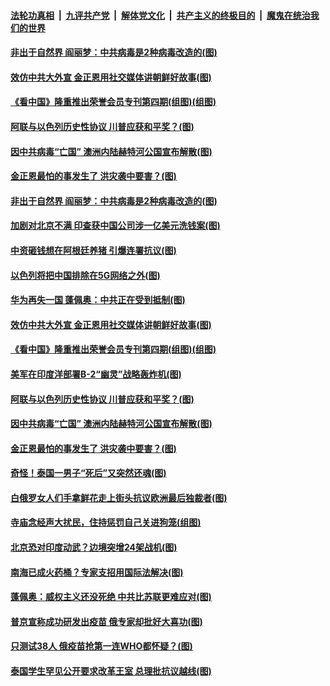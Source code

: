 

####  [法轮功真相](../../../../basic/blob/master/README.md?t=08151403) &nbsp;|&nbsp; [九评共产党](../../../../9ping.md/blob/master/README.md?t=08151403) &nbsp;|&nbsp; [解体党文化](../../../../jtdwh.md/blob/master/README.md?t=08151403)  &nbsp;|&nbsp; [共产主义的终极目的](../../../../gczydzjmd.md/blob/master/README.md?t=08151403) &nbsp;|&nbsp; [魔鬼在统治我们的世界](../../../../mgztzwmdsj.md/blob/master/README.md?t=08151403) 

#### [非出于自然界 阎丽梦：中共病毒是2种病毒改造的(图)](../pages/p9/943028.md?t=08151403) 

#### [效仿中共大外宣 金正恩用社交媒体讲朝鲜好故事(图)](../pages/p9/943012.md?t=08151403) 

#### [《看中国》隆重推出荣誉会员专刊第四期(组图)(组图)](../pages/p9/943023.md?t=08151403) 

#### [阿联与以色列历史性协议 川普应获和平奖？(图)](../pages/p9/942923.md?t=08151403) 

#### [因中共病毒“亡国” 澳洲内陆赫特河公国宣布解散(图)](../pages/p9/942902.md?t=08151403) 

#### [金正恩最怕的事发生了 洪灾袭中要害？(图)](../pages/p9/942831.md?t=08151403) 

#### [非出于自然界 阎丽梦：中共病毒是2种病毒改造的(图)](../pages/p9/943028.md?t=08151403) 

#### [加剧对北京不满 印查获中国公司涉一亿美元洗钱案(图)](../pages/p9/942954.md?t=08151403) 

#### [中资砸钱想在阿根廷养猪 引爆连署抗议(图)](../pages/p9/943014.md?t=08151403) 

#### [以色列将把中国排除在5G网络之外(图)](../pages/p9/943013.md?t=08151403) 

#### [华为再失一国 蓬佩奥：中共正在受到抵制(图)](../pages/p9/942964.md?t=08151403) 

#### [效仿中共大外宣 金正恩用社交媒体讲朝鲜好故事(图)](../pages/p9/943012.md?t=08151403) 

#### [《看中国》隆重推出荣誉会员专刊第四期(组图)(组图)](../pages/p9/943023.md?t=08151403) 

#### [美军在印度洋部署B-2“幽灵”战略轰炸机(图)](../pages/p9/942971.md?t=08151403) 

#### [阿联与以色列历史性协议 川普应获和平奖？(图)](../pages/p9/942923.md?t=08151403) 

#### [因中共病毒“亡国” 澳洲内陆赫特河公国宣布解散(图)](../pages/p9/942902.md?t=08151403) 

#### [金正恩最怕的事发生了 洪灾袭中要害？(图)](../pages/p9/942831.md?t=08151403) 

#### [奇怪！泰国一男子“死后”又突然还魂(图)](../pages/p9/942857.md?t=08151403) 

#### [白俄罗女人们手拿鲜花走上街头抗议欧洲最后独裁者(图)](../pages/p9/942821.md?t=08151403) 

#### [寺庙念经声大扰民，住持惩罚自己关进狗笼(组图)](../pages/p9/942860.md?t=08151403) 

#### [北京恐对印度动武？边境突增24架战机(图)](../pages/p9/942720.md?t=08151403) 

#### [南海已成火药桶？专家支招用国际法解决(图)](../pages/p9/942771.md?t=08151403) 

#### [蓬佩奥：威权主义还没死绝 中共比苏联更难应对(图)](../pages/p9/942769.md?t=08151403) 

#### [普京宣称成功研发出疫苗 俄专家却批好大喜功(图)](../pages/p9/942749.md?t=08151403) 

#### [只测试38人 俄疫苗抢第一连WHO都怀疑？(图)](../pages/p9/942728.md?t=08151403) 

#### [泰国学生罕见公开要求改革王室 总理批抗议越线(图)](../pages/p9/942700.md?t=08151403) 

